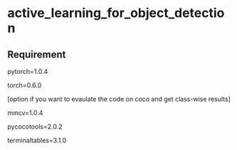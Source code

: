 # active_learning_for_object_detection
## Requirement
pytorch=1.0.4

torch=0.6.0

[option if you want to evaulate the code on coco and get class-wise results]

mmcv=1.0.4

pycocotools=2.0.2

terminaltables=3.1.0
